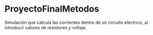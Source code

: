 # ProyectoFinalMetodos
Simulación que calcula las corrientes dentro de un circuito eléctrico, al introducir valores de resistores y voltaje.
